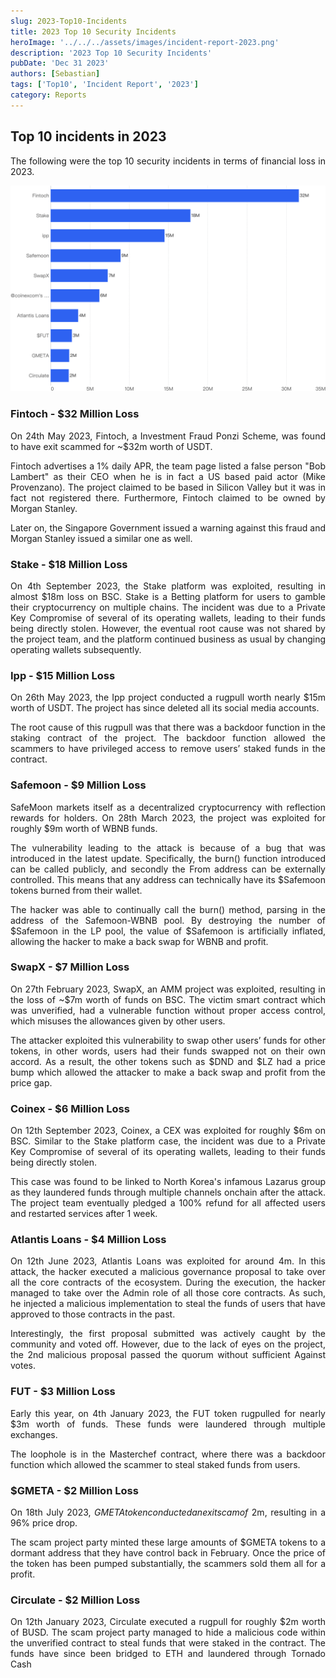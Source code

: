 ```yaml
---
slug: 2023-Top10-Incidents
title: 2023 Top 10 Security Incidents
heroImage: '../../../assets/images/incident-report-2023.png'
description: '2023 Top 10 Security Incidents'
pubDate: 'Dec 31 2023'
authors: [Sebastian]
tags: ['Top10', 'Incident Report', '2023']
category: Reports
---
```

<div align="justify">

## Top 10 incidents in 2023 

The following were the top 10 security incidents in terms of financial loss in 2023. 

![IMG-1](./1.png)

### Fintoch - $32 Million Loss

On 24th May 2023, Fintoch, a Investment Fraud Ponzi Scheme, was found to have exit scammed for ~$32m worth of USDT.

Fintoch advertises a 1% daily APR, the team page listed a false person "Bob Lambert" as their CEO when he is in fact a US based paid actor (Mike Provenzano). The project claimed to be based in Silicon Valley but it was in fact not registered there. Furthermore, Fintoch claimed to be owned by Morgan Stanley. 

Later on, the Singapore Government issued a warning against this fraud and Morgan Stanley issued a similar one as well.

### Stake - $18 Million Loss

On 4th September 2023, the Stake platform was exploited, resulting in almost $18m loss on BSC. Stake is a Betting platform for users to gamble their cryptocurrency on multiple chains. The incident was due to a Private Key Compromise of several of its operating wallets, leading to their funds being directly stolen. However, the eventual root cause was not shared by the project team, and the platform continued business as usual by changing operating wallets subsequently.

### Ipp - $15 Million Loss
On 26th May 2023, the Ipp project conducted a rugpull worth nearly $15m worth of USDT. The project has since deleted all its social media accounts.

The root cause of this rugpull was that there was a backdoor function in the staking contract of the project. The backdoor function allowed the scammers to have privileged access to remove users’ staked funds in the contract. 

### Safemoon - $9 Million Loss
SafeMoon markets itself as a decentralized cryptocurrency with reflection rewards for holders. On 28th March 2023, the project was exploited for roughly $9m worth of WBNB funds.

The vulnerability leading to the attack is because of a bug that was introduced in the latest update. Specifically, the burn() function introduced can be called publicly, and secondly the From address can be externally controlled. This means that any address can technically have its $Safemoon tokens burned from their wallet.

The hacker was able to continually call the burn() method, parsing in the address of the Safemoon-WBNB pool. By destroying the number of $Safemoon in the LP pool, the value of $Safemoon is artificially inflated, allowing the hacker to make a back swap for WBNB and profit. 

### SwapX - $7 Million Loss
On 27th February 2023, SwapX, an AMM project was exploited, resulting in the loss of ~$7m worth of funds on BSC. The victim smart contract which was unverified, had a vulnerable function without proper access control, which misuses the allowances given by other users.

The attacker exploited this vulnerability to swap other users’ funds for other tokens, in other words, users had their funds swapped not on their own accord. As a result, the other tokens such as $DND and $LZ had a price bump which allowed the attacker to make a back swap and profit from the price gap.

### Coinex - $6 Million Loss
On 12th September 2023, Coinex, a CEX was exploited for roughly $6m on BSC. Similar to the Stake platform case, the incident was due to a Private Key Compromise of several of its operating wallets, leading to their funds being directly stolen. 

This case was found to be linked to North Korea's infamous Lazarus group as they laundered funds through multiple channels onchain after the attack.
The project team eventually pledged a 100% refund for all affected users and restarted services after 1 week.

### Atlantis Loans - $4 Million Loss
On 12th June 2023, Atlantis Loans was exploited for around 4m. In this attack, the hacker executed a malicious governance proposal to take over all the core contracts of the ecosystem. During the execution, the hacker managed to take over the Admin role of all those core contracts. As such, he injected a malicious implementation to steal the funds of users that have approved to those contracts in the past.

Interestingly, the first proposal submitted was actively caught by the community and voted off. However, due to the lack of eyes on the project, the 2nd malicious proposal passed the quorum without sufficient Against votes.

### FUT - $3 Million Loss
Early this year, on 4th January 2023, the FUT token rugpulled for nearly $3m worth of funds. These funds were laundered through multiple exchanges.

The loophole is in the Masterchef contract, where there was a backdoor function which allowed the scammer to steal staked funds from users. 

### $GMETA - $2 Million Loss
On 18th July 2023, $GMETA token conducted an exit scam of ~$2m, resulting in a 96% price drop. 

The scam project party minted these large amounts of $GMETA tokens to a dormant address that they have control back in February. Once the price of the token has been pumped substantially, the scammers sold them all for a profit.


### Circulate - $2 Million Loss
On 12th January 2023, Circulate executed a rugpull for roughly $2m worth of BUSD. The scam project party managed to hide a malicious code within the unverified contract to steal funds that were staked in the contract. The funds have since been bridged to ETH and laundered through Tornado Cash

</div>